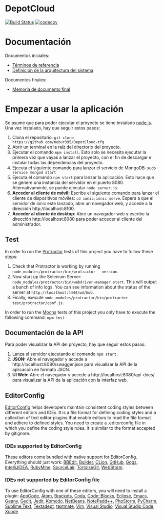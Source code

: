 # DepotCloud

[![Build Status](https://travis-ci.org/nebur395/DepotCloud-tfg.svg?token=TeQnRfV979qCVxB8pdn2&branch=master)](https://travis-ci.org/nebur395/DepotCloud-tfg)
[![codecov](https://codecov.io/gh/nebur395/DepotCloud-tfg/branch/master/graph/badge.svg?token=gzD6RFnKbB)](https://codecov.io/gh/nebur395/DepotCloud-tfg)

# Documentación
Documentos iniciales:
* [Términos de referencia](docs/TerminosDeReferencia.md)
* [Definición de la arquitectura del sistema](docs/DefinicionArquitecturaSistema.md)

Documentos finales:
* [Memoria de documento final](docs/Moreno_Jimeno_Rubén_680882_TFG.pdf)

# Empezar a usar la aplicación
Se asume que para poder ejecutar el proyecto se tiene instalado [node.js](http://nodejs.org). Una vez instalado, hay que
seguir estos pasos:

1. Clona el repositorio: `git clone https://github.com/nebur395/DepotCloud-tfg`
1. Abrir un terminal en la raíz del directorio del proyecto.
1. Ejecutar el comando `npm install`. Esto solo se necesita ejecutar la primera vez que vayas a lanzar el proyecto, con 
el fin de descargar e instalar todas las dependencias del proyecto.
1. Ejecuta el siguiente comando para lanzar el servicio de MongoDB: `sudo service mongod start`
1. Ejecuta el comando `npm start` para lanzar la aplicación. Esto hace que se genere una instancia del servidor en el 
puerto 8080. Alternativamente, se puede ejecutar `node server.js`.
1. **Acceder al cliente de móvil:** Escribe el siguiente comando para lanzar el cliente de dispositivos móviles: `cd ionic;ionic serve`.
Espera a que el servidor de ionic este lanzado, abre un navegador web, y accede a la dirección http://localhost:8100.
1. **Acceder al cliente de desktop:** Abre un navegador web y escribe la dirección http://localhost:8080 para poder acceder al cliente del administrador.

## Test
In order to run the [Protractor](http://www.protractortest.org/#/) tests of this project you have to follow these steps:
  1. Check that Protractor is working by running `node_modules/protractor/bin/protractor --version`.
  2. Now start up the Selenium Server: `node_modules/protractor/bin/webdriver-manager start`. This will output a bunch of info logs. You can see information about the status of the server at `http://localhost:4444/wd/hub`.
  3. Finally, execute `node_modules/protractor/bin/protractor test/protractor/conf.js`.
  
In order to run the [Mocha](https://mochajs.org/) tests of this project you only have to execute the following command: `npm test`

## Documentación de la API
Para poder visualizar la API del proyecto, hay que seguir estos pasos:  
1. Lanza el servidor ejecutando el comando `npm start`.
1. **JSON:** Abre el navegador y accede a http://localhost:8080/swagger.json para visualizar la API de la aplicación en formato JSON.
1. **UI Web:** Abre el navegador y accede a http://localhost:8080/api-docs/ para visualizar la API de la aplicación con la interfaz web.

## EditorConfig 
[EditorConfig](http://editorconfig.org/) helps developers maintain consistent coding styles between different editors and IDEs. It is a file format for defining coding styles and a collection of text editor plugins that enable editors to read the file format and adhere to defined styles.
You need to create a .editorconfig file in which you define the coding style rules. It is similar to the format accepted by gitignore.

### IDEs supported by EditorConfig
These editors come bundled with native support for EditorConfig. Everything should just work: [BBEdit](http://www.barebones.com/support/technotes/editorconfig.html), [Builder](https://wiki.gnome.org/Apps/Builder/Features#EditorConfig), [CLion](https://github.com/JetBrains/intellij-community/tree/master/plugins/editorconfig), [GitHub](https://github.com/RReverser/github-editorconfig#readme), [Gogs](https://gogs.io/), [IntelliJIDEA](https://github.com/JetBrains/intellij-community/tree/master/plugins/editorconfig), [RubyMine](https://github.com/JetBrains/intellij-community/tree/master/plugins/editorconfig), [SourceLair](https://www.sourcelair.com/features/editorconfig), [TortoiseGit](https://tortoisegit.org/), [WebStorm](https://github.com/JetBrains/intellij-community/tree/master/plugins/editorconfig).

### IDEs not supported by EditorConfig file
To use EditorConfig with one of these editors, you will need to install a plugin: [AppCode](https://plugins.jetbrains.com/plugin/7294), [Atom](https://github.com/sindresorhus/atom-editorconfig#readme), [Brackets](https://github.com/kidwm/brackets-editorconfig/), [Coda](https://panic.com/coda/plugins.php#Plugins), [Code::Blocks](https://github.com/editorconfig/editorconfig-codeblocks#readme), [Eclipse](https://github.com/ncjones/editorconfig-eclipse#readme), [Emacs](https://github.com/editorconfig/editorconfig-emacs#readme), [Geany](https://github.com/editorconfig/editorconfig-geany#readme), [Gedit](https://github.com/editorconfig/editorconfig-gedit#readme), [Jedit](https://github.com/editorconfig/editorconfig-jedit#readme), [Komodo](http://komodoide.com/packages/addons/editorconfig/), [NetBeans](https://github.com/welovecoding/editorconfig-netbeans#readme), [NotePadd++](https://github.com/editorconfig/editorconfig-notepad-plus-plus#readme), [PhpStorm](https://plugins.jetbrains.com/plugin/7294), [PyCharm](https://plugins.jetbrains.com/plugin/7294), [Sublime Text](https://github.com/sindresorhus/editorconfig-sublime#readme), [Textadept](https://github.com/editorconfig/editorconfig-textadept#readme), [textmate](https://github.com/Mr0grog/editorconfig-textmate#readme), [Vim](https://github.com/editorconfig/editorconfig-vim#readme), [Visual Studio](https://github.com/editorconfig/editorconfig-visualstudio#readme), [Visual Studio Code](https://marketplace.visualstudio.com/items?itemName=EditorConfig.EditorConfig), [Xcode](https://github.com/MarcoSero/EditorConfig-Xcode)
